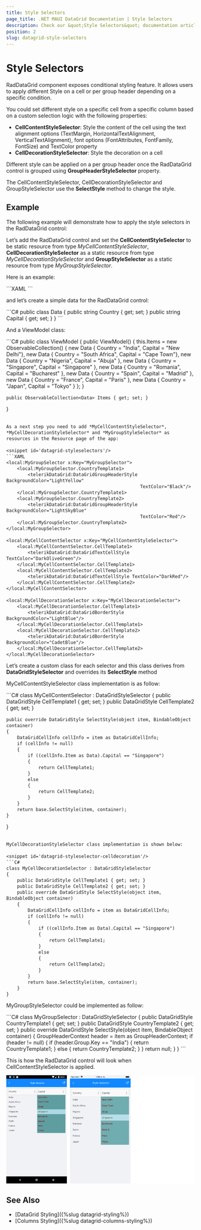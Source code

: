 ```yaml
---
title: Style Selectors
page_title: .NET MAUI DataGrid Documentation | Style Selectors
description: Check our &quot;Style Selectors&quot; documentation article for Telerik DataGrid for .NET MAUI control.
position: 2
slug: datagrid-style-selectors
---
```


# Style Selectors

RadDataGrid component exposes conditional styling feature. It allows users to apply different Style on a cell or per group header depending on a specific condition. 

You could set different style on a specific cell from a specific column based on a custom selection logic with the following properties:

* **CellContentStyleSelector**: Style the content of the cell using the text alignment options (TextMargin, HorizontalTextAlignment, VerticalTextAlignment), font options (FontAttributes, FontFamily, FontSize) and TextColor property 
* **CellDecorationStyleSelector**: Style the decoration on a cell

Different style can be applied on a per group header once the RadDataGrid control is grouped using **GroupHeaderStyleSelector** property. 

The CellContentStyleSelector, CellDecorationStyleSelector and GroupStyleSelector use the **SelectStyle** method to change the style.

## Example

The following example will demonstrate how to apply the style selectors in the RadDataGrid control:

Let’s add the RadDataGrid control and set the **CellContentStyleSelector** to be static resource from type *MyCellContentStyleSelector*, **CellDecorationStyleSelector** as a static resource from type *MyCellDecorationStyleSelector* and **GroupStyleSelector** as a static resource from type *MyGroupStyleSelector*. 

Here is an example:

<snippet id='datagrid-styleselector-example'/>
```XAML
<telerikDataGrid:RadDataGrid x:Name="dataGrid"
							 ItemsSource="{Binding Items}"
							 AutoGenerateColumns="False"
							 GroupHeaderStyleSelector="{StaticResource MyGroupSelector}" 
							 UserEditMode="Cell">
	<telerikDataGrid:RadDataGrid.Columns>
		<telerikDataGrid:DataGridTextColumn PropertyName="Country" />
		<telerikDataGrid:DataGridTextColumn PropertyName="Capital" 
											CellContentStyleSelector="{StaticResource MyCellContentStyleSelector}" 
											CellDecorationStyleSelector="{StaticResource MyCellDecorationSelector}" />
	</telerikDataGrid:RadDataGrid.Columns>
</telerikDataGrid:RadDataGrid>
```

and let’s create a simple data for the RadDataGrid control:

<snippet id='datagrid-styleselector-data'/>
```C#
public class Data
{
	public string Country { get; set; }
	public string Capital { get; set; }
}
```

And a ViewModel class:

<snippet id='datagrid-styleselector-items'/>
```C#
public class ViewModel
{
	public ViewModel()
	{
		this.Items = new ObservableCollection<Data>()
		{
			new Data { Country = "India", Capital = "New Delhi"},
			new Data { Country = "South Africa", Capital = "Cape Town"},
			new Data { Country = "Nigeria", Capital = "Abuja" },
			new Data { Country = "Singapore", Capital = "Singapore" },
			new Data { Country = "Romania", Capital = "Bucharest" },
			new Data { Country = "Spain", Capital = "Madrid" },
			new Data { Country = "France", Capital = "Paris" },
			new Data { Country = "Japan", Capital = "Tokyo" }
		};
	}

	public ObservableCollection<Data> Items { get; set; }
}
```

As a next step you need to add *MyCellContentStyleSelector*, *MyCellDecorationStyleSelector* and *MyGroupStyleSelector* as resources in the Resource page of the app:

<snippet id='datagrid-styleselectors'/>
```XAML
<local:MyGroupSelector x:Key="MyGroupSelector">
	<local:MyGroupSelector.CountryTemplate1>
		<telerikDataGrid:DataGridGroupHeaderStyle BackgroundColor="LightYellow" 
												  TextColor="Black"/>
	</local:MyGroupSelector.CountryTemplate1>
	<local:MyGroupSelector.CountryTemplate2>
		<telerikDataGrid:DataGridGroupHeaderStyle BackgroundColor="LightSkyBlue" 
											      TextColor="Red"/>
	</local:MyGroupSelector.CountryTemplate2>
</local:MyGroupSelector>

<local:MyCellContentSelector x:Key="MyCellContentStyleSelector">
    <local:MyCellContentSelector.CellTemplate1>
        <telerikDataGrid:DataGridTextCellStyle TextColor="DarkOliveGreen"/>
    </local:MyCellContentSelector.CellTemplate1>
    <local:MyCellContentSelector.CellTemplate2>
        <telerikDataGrid:DataGridTextCellStyle TextColor="DarkRed"/>
    </local:MyCellContentSelector.CellTemplate2>
</local:MyCellContentSelector>

<local:MyCellDecorationSelector x:Key="MyCellDecorationSelector">
    <local:MyCellDecorationSelector.CellTemplate1>
        <telerikDataGrid:DataGridBorderStyle BackgroundColor="LightBlue"/>
    </local:MyCellDecorationSelector.CellTemplate1>
    <local:MyCellDecorationSelector.CellTemplate2>
        <telerikDataGrid:DataGridBorderStyle BackgroundColor="CadetBlue"/>
    </local:MyCellDecorationSelector.CellTemplate2>
</local:MyCellDecorationSelector>
```

Let’s create a custom class for each selector and this class derives from **DataGridStyleSelector** and overrides its **SelectStyle** method

MyCellContentStyleSelector class implementation is as follow:

<snippet id='datagrid-styleselector-cellcontent'/>
```C#
class MyCellContentSelector : DataGridStyleSelector
{
    public DataGridStyle CellTemplate1 { get; set; }
    public DataGridStyle CellTemplate2 { get; set; }
	
    public override DataGridStyle SelectStyle(object item, BindableObject container)
    {
        DataGridCellInfo cellInfo = item as DataGridCellInfo;
        if (cellInfo != null)
        {
            if ((cellInfo.Item as Data).Capital == "Singapore")
            {
                return CellTemplate1;
            }
            else
            {
                return CellTemplate2;
            }
        }
        return base.SelectStyle(item, container);
    }
}
```

MyCellDecorationStyleSelector class implementation is shown below:

<snippet id='datagrid-styleselector-celldecoration'/>
```C#
class MyCellDecorationSelector : DataGridStyleSelector
{
    public DataGridStyle CellTemplate1 { get; set; }
    public DataGridStyle CellTemplate2 { get; set; }
    public override DataGridStyle SelectStyle(object item, BindableObject container)
    {
        DataGridCellInfo cellInfo = item as DataGridCellInfo;
        if (cellInfo != null)
        {
            if ((cellInfo.Item as Data).Capital == "Singapore")
            {
                return CellTemplate1;
            }
            else
            {
                return CellTemplate2;
            }
        }
        return base.SelectStyle(item, container);
    }
}
```

MyGroupStyleSelector could be implemented as follow:

<snippet id='datagrid-styleselector-group'/>
```C#
class MyGroupSelector : DataGridStyleSelector
{
    public DataGridStyle CountryTemplate1 { get; set; }
    public DataGridStyle CountryTemplate2 { get; set; }
    public override DataGridStyle SelectStyle(object item, BindableObject container)
    {
        GroupHeaderContext header = item as GroupHeaderContext;
        if (header != null)
        { 
            if (header.Group.Key == "India")
            {
                return CountryTemplate1;
            }
            else
            {
                return CountryTemplate2;
            }
        }
        return null;
    }
}
```

This is how the RadDataGrid control will look when CellContentStyleSelector is applied.

![DataGrid StyleSelectors](../images/datagrid-style-selector.png)

## See Also

- [DataGrid Styling]({%slug datagrid-styling%})
- [Columns Styling]({%slug datagrid-columns-styling%})
